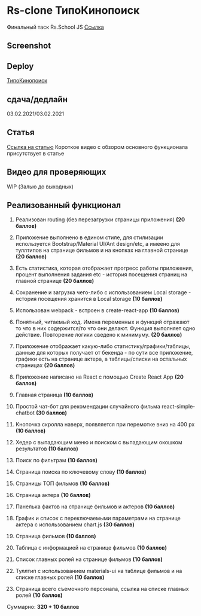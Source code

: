# Rs-clone ТипоКинопоиск
Финальный таск Rs.School JS
[Ссылка](https://github.com/rolling-scopes-school/tasks/blob/master/tasks/rsclone/rsclone.md)

## Screenshot



## Deploy

[ТипоКинопоиск](https://chexovpert.github.io/clone-wars-kinopoisk/#/)

## сдача/дедлайн

03.02.2021/03.02.2021

## Статья

[Ссылка на статью](https://chexovpert.medium.com/rs-clone-%D1%82%D0%B8%D0%BF%D0%BE%D0%BA%D0%B8%D0%BD%D0%BE%D0%BF%D0%BE%D0%B8%D1%81%D0%BA-bcafa59f24d)
Короткое видео с обзором основного функционала присутствует в статье

## Видео для проверяющих

WIP (Залью до выходных)

## Реализованный функционал

1. Реализован routing (без перезагрузки страницы приложения) **(20 баллов)**

2. Приложение выполнено в едином стиле, для стилизации используется Bootstrap/Material UI/Ant design/etc, а имеено для туллтипов на странице фильмов и на кнопках на главной странице **(20 баллов)**

3. Есть статистика, которая отображает прогресс работы приложения, процент выполнения задания etc - история посещения страниц на главной странице **(20 баллов)**

4. Сохранение и загрузка чего-либо с использованием Local storage - история посещения хранится в Local storage **(10 баллов)**

5. Использован webpack - встроен в create-react-app **(10 баллов)**

6. Понятный, читаемый код. Имена переменных и функций отражают то что в них содержится/то что они делают. Функция выполняет одно действие. Повторение логики сведено к минимуму. **(20 баллов)**

7. Приложение отображает какую-либо статистику/графики/таблицы, данные для которых получает от бекенда - по сути все приложение, графики есть на странице актера, а таблицы/списки на остальных страницах **(20 баллов)**

8. Приложение написано на React с помощью Create React App **(20 баллов)**

9. Главная страница **(10 баллов)**

10. Простой чат-бот для рекомендации случайного фильма react-simple-chatbot **(30 баллов)**

11. Кнопочка скролла наверх, появляется при перемотке вниз на 400 px **(10 баллов)**

12. Хедер с выпадающим меню и поиском с выпадающим окошком результатов **(10 баллов)**

13. Поиск по фильтрам **(10 баллов)**

14. Страница поиска по ключевому слову **(10 баллов)**

15. Страницы ТОП фильмов **(10 баллов)**

16. Страница актера **(10 баллов)**

17. Панелька фактов на странице фильмов и актеров **(10 баллов)**

18. График и список с переключаемыми параметрами на странице актера с использованием chart.js **(30 баллов)**

19. Страница фильмов **(10 баллов)**

20. Таблица с информацией на странице фильмов **(10 баллов)**

21. Список главных ролей на странице фильмов **(10 баллов)**

22. Туллтип с использованием materials-ui на таблице фильмов и на списке главных ролей **(10 баллов)**

23. Страница всего съемочного персонала, ссылка на списке главных ролей **(10 баллов)**

Суммарно: **320 + 10 баллов**


